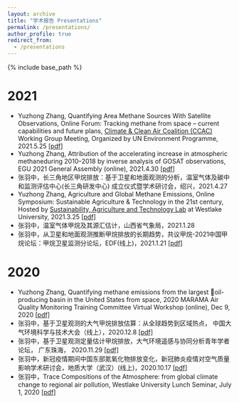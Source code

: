 ```yaml
---
layout: archive
title: "学术报告 Presentations"
permalink: /presentations/
author_profile: true
redirect_from:
  - /presentations
---
```


{% include base_path %}

2021
====
* Yuzhong Zhang, Quantifying Area Methane Sources With Satellite Observations, Online Forum: Tracking methane from space – current capabilities and future plans, [Climate & Clean Air Coalition (CCAC)](www.ccacoalition.org) Working Group Meeting, Organized by UN Environment Programme, 2021.5.25 [[pdf]](/files/presentations/2021-CCAC-areaSource.pdf)
* Yuzhong Zhang, Attribution of the accelerating increase in atmospheric methaneduring 2010–2018 by inverse analysis of GOSAT observations, EGU 2021 General Assembly (online), 2021.4.30 [[pdf]](/files/presentations/2021-EGU-globalInv.pdf)
* 张羽中，长三角地区甲烷排放：基于卫星和地面观测的分析，温室气体及碳中和监测评估中心(长三角研发中心) 成立仪式暨学术研讨会，绍兴，2021.4.27 
* Yuzhong Zhang, Agriculture and Global Methane Emissions, Online Symposium: Sustainable Agriculture & Technology in the 21st century, Hosted by [Sustainability, Agriculture and Technology Lab](https://www.tomcwanger.com/) at Westlake University, 2021.3.25 [[pdf]](/files/presentations/2021-SATL-agricultureCH4.pdf)
* 张羽中，温室气体甲烷及其源汇估计，山西省气象局，2021.1.28
* 张羽中，从卫星和地面观测推断甲烷排放的长期趋势，共议甲烷-2021中国甲烷论坛：甲烷卫星监测分论坛，EDF(线上)，2021.1.21 [[pdf]](/files/presentations/2021-edf-seminar.pdf)

2020
=====
* Yuzhong Zhang, Quantifying methane emissions from the largest oil-producing basin in the United States from space, 2020 MARAMA Air Quality Monitoring Training Committee Virtual Workshop (online), Dec 9, 2020 [[pdf]](/files/presentations/2020-MARAMA-PermianBasin.pdf)
* 张羽中，基于卫星观测的大气甲烷排放估算：从全球趋势到区域热点， 中国大气环境科学与技术大会（线上），2020.12.8 [[pdf]](/files/presentations/2020-ch4inv-20201208.pdf)
* 张羽中，基于卫星观测定量估计甲烷排放，大气环境遥感与协同分析青年学者论坛， 广东珠海， 2020.11.29 [[pdf]](/files/presentations/2020-Zhuhai-ch4Inversion.pdf)
* 张羽中，新冠疫情期间中国东部氮氧化物排放变化，新冠肺炎疫情对空气质量影响学术研讨会，地质大学（武汉）(线上)，2020.10.17 [[pdf]](/files/presentations/2020-covid.pdf)
* 张羽中，Trace Compositions of the Atmosphere: from global climate change to regional air pollution, Westlake University Lunch Seminar, July 1, 2020 [[pdf]](/files/presentations/2020-lunchSeminar.pdf)
